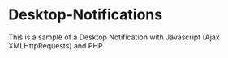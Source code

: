 # Desktop-Notifications
This is a sample of a Desktop Notification with Javascript (Ajax XMLHttpRequests) and PHP
